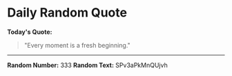 # Daily Random Quote

**Today's Quote:**
> "Every moment is a fresh beginning."

---

**Random Number:** 333
**Random Text:** SPv3aPkMnQUjvh
